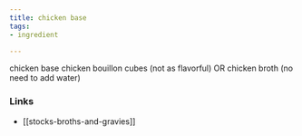 ```yaml
---
title: chicken base
tags:
- ingredient

---
```

chicken base chicken bouillon cubes (not as flavorful) OR chicken broth (no need to add water)

### Links

* [[stocks-broths-and-gravies]]
